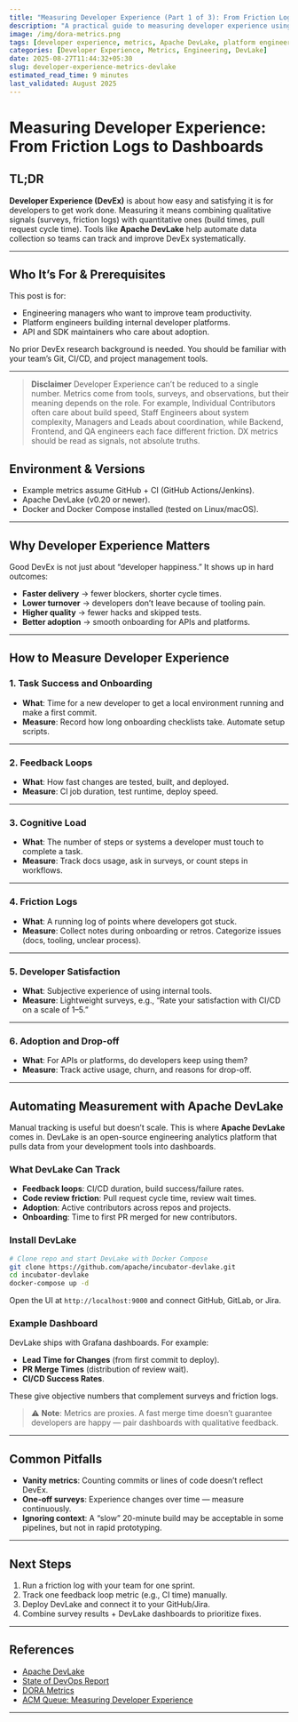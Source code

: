 ```yaml
---
title: "Measuring Developer Experience (Part 1 of 3): From Friction Logs to Dashboards"
description: "A practical guide to measuring developer experience using friction logs, feedback loops, and automated dashboards with Apache DevLake. Includes actionable metrics, setup instructions, and common pitfalls."
image: /img/dora-metrics.png
tags: [developer experience, metrics, Apache DevLake, platform engineering]
categories: [Developer Experience, Metrics, Engineering, DevLake]
date: 2025-08-27T11:44:32+05:30
slug: developer-experience-metrics-devlake
estimated_read_time: 9 minutes
last_validated: August 2025
---
```


# Measuring Developer Experience: From Friction Logs to Dashboards

## TL;DR

**Developer Experience (DevEx)** is about how easy and satisfying it is for developers to get work done. Measuring it means combining qualitative signals (surveys, friction logs) with quantitative ones (build times, pull request cycle time). Tools like **Apache DevLake** help automate data collection so teams can track and improve DevEx systematically.

---

## Who It’s For & Prerequisites

This post is for:

* Engineering managers who want to improve team productivity.
* Platform engineers building internal developer platforms.
* API and SDK maintainers who care about adoption.

No prior DevEx research background is needed. You should be familiar with your team’s Git, CI/CD, and project management tools.

---

> **Disclaimer**
> Developer Experience can’t be reduced to a single number. Metrics come from tools, surveys, and observations, but their meaning depends on the role. For example, Individual Contributors often care about build speed, Staff Engineers about system complexity, Managers and Leads about coordination, while Backend, Frontend, and QA engineers each face different friction. DX metrics should be read as signals, not absolute truths.

## Environment & Versions

* Example metrics assume GitHub + CI (GitHub Actions/Jenkins).
* Apache DevLake (v0.20 or newer).
* Docker and Docker Compose installed (tested on Linux/macOS).

---

## Why Developer Experience Matters

Good DevEx is not just about “developer happiness.” It shows up in hard outcomes:

* **Faster delivery** → fewer blockers, shorter cycle times.
* **Lower turnover** → developers don’t leave because of tooling pain.
* **Higher quality** → fewer hacks and skipped tests.
* **Better adoption** → smooth onboarding for APIs and platforms.

---

## How to Measure Developer Experience

### 1. Task Success and Onboarding

* **What**: Time for a new developer to get a local environment running and make a first commit.
* **Measure**: Record how long onboarding checklists take. Automate setup scripts.

---

### 2. Feedback Loops

* **What**: How fast changes are tested, built, and deployed.
* **Measure**: CI job duration, test runtime, deploy speed.

---

### 3. Cognitive Load

* **What**: The number of steps or systems a developer must touch to complete a task.
* **Measure**: Track docs usage, ask in surveys, or count steps in workflows.

---

### 4. Friction Logs

* **What**: A running log of points where developers got stuck.
* **Measure**: Collect notes during onboarding or retros. Categorize issues (docs, tooling, unclear process).

---

### 5. Developer Satisfaction

* **What**: Subjective experience of using internal tools.
* **Measure**: Lightweight surveys, e.g., “Rate your satisfaction with CI/CD on a scale of 1–5.”

---

### 6. Adoption and Drop-off

* **What**: For APIs or platforms, do developers keep using them?
* **Measure**: Track active usage, churn, and reasons for drop-off.

---

## Automating Measurement with Apache DevLake

Manual tracking is useful but doesn’t scale. This is where **Apache DevLake** comes in. DevLake is an open-source engineering analytics platform that pulls data from your development tools into dashboards.

### What DevLake Can Track

* **Feedback loops**: CI/CD duration, build success/failure rates.
* **Code review friction**: Pull request cycle time, review wait times.
* **Adoption**: Active contributors across repos and projects.
* **Onboarding**: Time to first PR merged for new contributors.

### Install DevLake

```bash
# Clone repo and start DevLake with Docker Compose
git clone https://github.com/apache/incubator-devlake.git
cd incubator-devlake
docker-compose up -d
```

Open the UI at `http://localhost:9000` and connect GitHub, GitLab, or Jira.

### Example Dashboard

DevLake ships with Grafana dashboards. For example:

* **Lead Time for Changes** (from first commit to deploy).
* **PR Merge Times** (distribution of review wait).
* **CI/CD Success Rates**.

These give objective numbers that complement surveys and friction logs.

> ⚠️ **Note**: Metrics are proxies. A fast merge time doesn’t guarantee developers are happy — pair dashboards with qualitative feedback.

---

## Common Pitfalls

* **Vanity metrics**: Counting commits or lines of code doesn’t reflect DevEx.
* **One-off surveys**: Experience changes over time — measure continuously.
* **Ignoring context**: A “slow” 20-minute build may be acceptable in some pipelines, but not in rapid prototyping.

---

## Next Steps

1. Run a friction log with your team for one sprint.
2. Track one feedback loop metric (e.g., CI time) manually.
3. Deploy DevLake and connect it to your GitHub/Jira.
4. Combine survey results + DevLake dashboards to prioritize fixes.

---

## References

* [Apache DevLake](https://devlake.apache.org/)
* [State of DevOps Report](https://cloud.google.com/devops/state-of-devops)
* [DORA Metrics](https://dora.dev/)
* [ACM Queue: Measuring Developer Experience](https://queue.acm.org/detail.cfm?id=3454124)

---